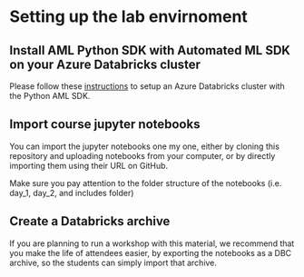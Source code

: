 # Setting up the lab envirnoment

## Install AML Python SDK with Automated ML SDK on your Azure Databricks cluster

Please follow these [instructions](https://docs.microsoft.com/en-us/azure/machine-learning/service/how-to-configure-environment#azure-databricks) to setup an Azure Databricks cluster with the Python AML SDK.

## Import course jupyter notebooks

You can import the jupyter notebooks one my one, either by cloning this repository and uploading notebooks from your computer, or by directly importing them using their URL on GitHub.

Make sure you pay attention to the folder structure of the notebooks (i.e. day_1, day_2, and includes folder)

## Create a Databricks archive

If you are planning to run a workshop with this material, we recommend that you make the life of attendees easier, by exporting the notebooks as a DBC archive, so the students can simply import that archive.
